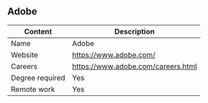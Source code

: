 ## Adobe

Content|Description
-|-
Name|Adobe
Website|https://www.adobe.com/
Careers|https://www.adobe.com/careers.html
Degree required|Yes
Remote work|Yes
